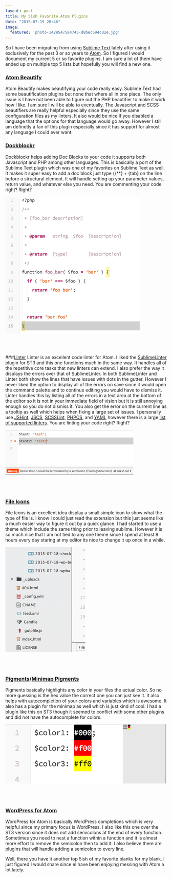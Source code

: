 ```yaml
---
layout: post
title: My 5ish Favorite Atom Plugins
date: "2015-07-19 20:46"
image:
  featured: 'photo-1429547584745-d8bec594c82e.jpg'
---
```


So I have been migrating from using [Sublime Text](http://www.sublimetext.com/3) lately after using it exclusively for the past 3 or so years to [Atom](https://atom.io/). So I figured I would document my current 5 or so favorite plugins. I am sure a lot of them have ended up on multiple top 5 lists but hopefully you will find a new one.

### [Atom Beautify](https://atom.io/packages/atom-beautify)
Atom Beautify makes beautifying your code really easy. Sublime Text had some beautification plugins but none that where all in one place. The only issue is I have not been able to figure out the PHP beautifier to make it work how I like. I am sure I will be able to eventually. The Javascript and SCSS beautifiers are really helpful especially since they use the same configuration files as my linters. It also would be nice if you disabled a language that the options for that language would go away. However I still am definetly a fan of this plugin especially since it has support for almost any language I could ever want.

### [Dockblockr](https://atom.io/packages/docblockr)
Dockblockr helps adding Doc Blocks to your code it supports both Javascript and PHP among other languages. This is basically a port of the Sublime Text plugin which was one of my favorites on Sublime Text as well. It makes it super easy to add a doc block just type {/**} + {tab} on the line before a structural element. It will handle setting up your parameter values, return value, and whatever else you need. You are commenting your code right? Right?

![Dockblockr Example](/dist/uploads/dockblockr.png)

<br><br>

###[Linter](https://atom.io/packages/linter)
Linter is an excellent code linter for Atom. I liked the [SublimeLinter](http://www.sublimelinter.com/en/latest/) plugin for ST3 and this one functions much in the same way. It handles all of the repetitive core tasks that new linters can extend. I also prefer the way it displays the errors over that of SublimeLinter. In both SublimeLinter and Linter both show the lines that have issues with dots in the gutter. However I never liked the option to display all of the errors on save since it would open the command palette and to continue editing you would have to dismiss it. Linter handles this by listing all of the errors in a text area at the bottom of the editor so it is not in your immediate field of vision but it is still annoying enough so you do not dismiss it. You also get the error on the current line as a tooltip as well which helps when fixing a large set of issues. I personally use [JSHint](https://atom.io/packages/linter-jshint), [JSCS](https://atom.io/packages/linter-jscs), [SCSSLint](https://atom.io/packages/linter-scss-lint), [PHPCS](https://atom.io/packages/linter-phpcs), and [YAML](https://atom.io/packages/linter-js-yaml) however there is a large [list of supported linters](http://atomlinter.github.io/). You are linting your code right? Right?

![Linter Example](/dist/uploads/linter.png)

<br><br>

### [File Icons](https://atom.io/packages/file-icons)
File Icons is an excellent idea display a small simple icon to show what the type of file is. I know I could just read the extension but this just seems like a much easier way to figure it out by a quick glance. I had started to use a theme which include the same thing prior to leaving sublime. However it is so much nice that I am not tied to any one theme since I spend at least 8 hours every day staring at my editor its nice to change it up once in a while.

![File Icons Example](/dist/uploads/file-icons.png)

<br><br>

### [Pigments](https://atom.io/packages/minimap-pigments)/[Minimap Pigments](https://atom.io/packages/minimap-pigments)
Pigments basically highlights any color in your files the actual color. So no more guessing is the hex value the correct one you can just see it. It also helps with autocompletion of your colors and variables which is awesome. It also has a plugin for the minimap as well which is just kind of cool. I had a plugin like this on ST3 though it seemed to conflict with some other plugins and did not have the autocomplete for colors.

![Pigments Example](/dist/uploads/pigments.png)

<br><br>

### [WordPress for Atom](https://atom.io/packages/atom-wordpress)
WordPress for Atom is basically WordPress completions which is very helpful since my primary focus is WordPress. I also like this one over the ST3 version since it does not add semicolons at the end of every function. Sometimes you need to nest a function within a function and it is almost more effort to remove the semicolon then to add it. I also believe there are plugins that will handle adding a semicolon to every line.

Well, there you have it another top 5ish of my favorite blanks for my blank. I just figured I would share since eI have been enjoying messing with Atom a lot lately.
